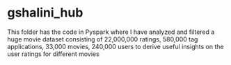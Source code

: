 # gshalini_hub
This folder has the code in Pyspark where I have analyzed and filtered a huge movie dataset consisting of 22,000,000 ratings, 580,000 tag applications, 33,000 movies, 240,000 users to derive useful insights on the user ratings for different movies

